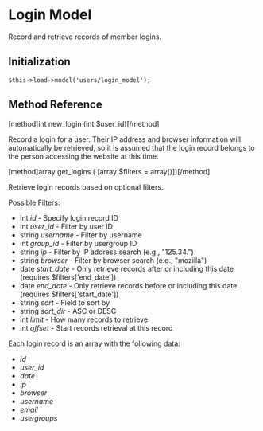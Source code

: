 # Login Model

Record and retrieve records of member logins.

## Initialization

```
$this->load->model('users/login_model');
```

## Method Reference

[method]int new_login (int $user_id)[/method]

Record a login for a user.  Their IP address and browser information will automatically be retrieved, so it is assumed that the login record belongs to the person accessing the website at this time.

[method]array get_logins ( [array $filters = array()])[/method]

Retrieve login records based on optional filters.

Possible Filters: 

* int *id* - Specify login record ID
* int *user_id* - Filter by user ID
* string *username* - Filter by username
* int *group_id* - Filter by usergroup ID
* string *ip* - Filter by IP address search (e.g., "125.34.")
* string *browser* - Filter by browser search (e.g., "mozilla")
* date *start_date* - Only retrieve records after or including this date (requires $filters['end_date'])
* date *end_date* - Only retrieve records before or including this date (requires $filters['start_date'])
* string *sort* - Field to sort by
* string *sort_dir* - ASC or DESC
* int *limit* - How many records to retrieve
* int *offset* - Start records retrieval at this record

Each login record is an array with the following data:

* *id*
* *user_id*
* *date*
* *ip*
* *browser*
* *username*
* *email*
* *usergroups*